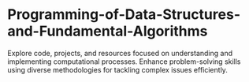 # Programming-of-Data-Structures-and-Fundamental-Algorithms
Explore code, projects, and resources focused on understanding and implementing computational processes. Enhance problem-solving skills using diverse methodologies for tackling complex issues efficiently.
